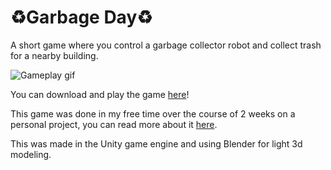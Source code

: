 # :recycle:Garbage Day:recycle:

A short game where you control a garbage collector robot and collect trash for a nearby building.

![Gameplay gif](https://media.giphy.com/media/9IasW5jTR2KlmFZh67/giphy.gif)


You can download and play the game [here](https://caioguedes.itch.io/garbage-day)!

This game was done in my free time over the course of 2 weeks on a personal project, you can read more about it [here](https://caioguedes.itch.io/garbage-day/devlog/258476/biweekly-games-game-1-postmortem).

This was made in the Unity game engine and using Blender for light 3d modeling.
